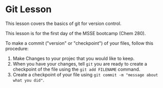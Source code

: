 # Git Lesson

This lesson covers the basics of git for version control.

This lesson is for the first day of the MSSE bootcamp (Chem 280).

To make a commit ("version" or "checkpoint") of your files, follow this procedure:

1. Make Changes to your projec that you would like to keep.
2. When you have your changes, tell `git` you are ready to create a checkpoint of the file using the `git add FILENAME` command.
3. Create a checkpoint of your file using `git commit -m "message about what you did"`.
